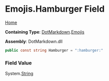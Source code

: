 # Emojis\.Hamburger Field

[Home](../../../README.md)

**Containing Type**: [DotMarkdown](../../README.md)\.[Emojis](../README.md)

**Assembly**: DotMarkdown\.dll

```csharp
public const string Hamburger = ":hamburger:"
```

### Field Value

System\.[String](https://docs.microsoft.com/en-us/dotnet/api/system.string)